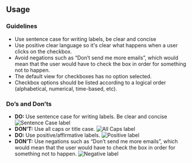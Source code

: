 ## Usage

### Guidelines

- Use sentence case for writing labels, be clear and concise
- Use positive clear language so it's clear what happens when a user clicks on the checkbox.
- Avoid negations such as “Don’t send me more emails”, which would mean that the user would have to check the box in order for something not to happen.
- The default view for checkboxes has no option selected.
- Checkbox options should be listed according to a logical order (alphabetical, numerical, time-based, etc).


### Do’s and Don’ts

- **DO:** Use sentence case for writing labels. Be clear and concise
    ![Sentence Case label](/assets/SEEDS-checkbox-do-sentence-case.svg)
- **DON’T:** Use all caps or title case.
    ![All Caps label](/assets/SEEDS-checkbox-dont-all-caps.svg)
- **DO:** Use positive/affirmative labels.
    ![Positive label](/assets/SEEDS-checkbox-do-positive-label.svg)
- **DON’T:** Use negations such as “Don’t send me more emails”, which would mean that the user would have to check the box in order for something not to happen.
    ![Negative label](/assets/SEEDS-checkbox-dont-negative-label.svg)
